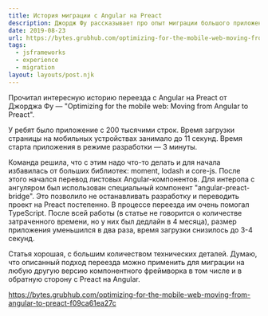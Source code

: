 ```yaml
---
title: История миграции с Angular на Preact
description: Джордж Фу рассказывает про опыт миграции большого приложения с Angular на Preact
date: 2019-08-23
url: https://bytes.grubhub.com/optimizing-for-the-mobile-web-moving-from-angular-to-preact-f09ca61ea27c
tags:
  - jsframeworks
  - experience
  - migration
layout: layouts/post.njk
---
```

Прочитал интересную историю переезда с Angular на Preact от Джорджа Фу — "Optimizing for the mobile web: Moving from Angular to Preact".

У ребят было приложение с 200 тысячими строк. Время загрузки страницы на мобильных устройствах занимало до 11 секунд. Время старта приложения в режиме разработки — 3 минуты. 

Команда решила, что с этим надо что-то делать и для начала избавилась от больших библиотек: moment, lodash и core-js. После этого начался перевод листовых Angular-компонентов. Для интеропа с ангуляром был использован специальный компонент "angular-preact-bridge". Это позволило не останавливать разработку и переводить проект на Preact постепенно. В процессе переезда им очень помогал TypeScript. После всей работы (в статье не говорится о количестве затраченного времени, но у них был дедлайн в 4 месяца), размер приложения уменьшился в два раза, время загрузки снизилось до 3-4 секунд.

Статья хорошая, с большим количеством технических деталей. Думаю, что описанный подход переезда можно применить для миграции на любую другую версию компонентного фреймворка в том числе и в обратную сторону с Preact на Angular.

https://bytes.grubhub.com/optimizing-for-the-mobile-web-moving-from-angular-to-preact-f09ca61ea27c
